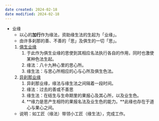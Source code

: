 ```yaml
---
date created: 2024-02-18
date modified: 2024-02-18
---
```

- 业缘
    - 以心的**加行**作为缘法，资助缘生法的生起为「业缘」。
    - 由许多刹那的善、不善的「思」及俱生的一切「思」。
    1. [俱生业缘](俱生业缘.md) 
        1. 于此作为俱生业缘的思使到其相应名法执行各自的作用，同时也激使某种色法生起。
        2. 缘法：八十九种心里的思心所。
        3. 缘生法：与思心所相应的心与心所及俱生色法。
    2. [异刹那业缘](异刹那业缘.md) 
        1. 异刹那业缘，缘法与缘生法之间隔着一段时间。
        2. 缘法：过去的善或不善思
        3. 缘生法：在结生与生命期里的果报心及其心所，以及业生色。
        4. **缘力是思产生相符的果报名法及业生色的能力。**此缘也存在于道心与果心之间。
    - 说明：如工匠（缘法）带领小工匠（缘生法），完成工作。
